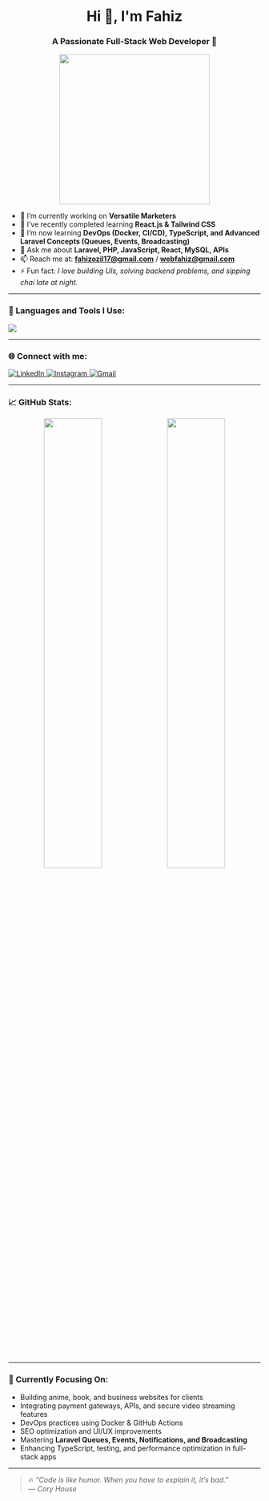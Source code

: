 <h1 align="center">Hi 👋, I'm Fahiz</h1>
<h3 align="center">A Passionate Full-Stack Web Developer 🚀</h3>

<p align="center">
  <img src="https://media.giphy.com/media/qgQUggAC3Pfv687qPC/giphy.gif" width="300" />
</p>

- 🔭 I’m currently working on **Versatile Marketers**
- 🌱 I’ve recently completed learning **React.js & Tailwind CSS**
- 📘 I’m now learning **DevOps (Docker, CI/CD), TypeScript, and Advanced Laravel Concepts (Queues, Events, Broadcasting)**
- 💬 Ask me about **Laravel, PHP, JavaScript, React, MySQL, APIs**
- 📫 Reach me at: **fahizozil17@gmail.com** / **webfahiz@gmail.com**
- ⚡ Fun fact: *I love building UIs, solving backend problems, and sipping chai late at night.*

---

### 🧰 Languages and Tools I Use:

<p align="left">
  <img src="https://skillicons.dev/icons?i=html,css,scss,tailwind,bootstrap,js,ts,react,next,vue,nuxt,jquery,php,laravel,wordpress,nodejs,express,mysql,mongodb,sqlite,graphql,redis,figma,xd,vscode,git,github,netlify,vercel,cpanel,docker,nginx,linux,bash" />
</p>

---

### 🌐 Connect with me:

<p align="left">
  <a href="https://www.linkedin.com/in/fahiz-saleem-b94411264/" target="_blank">
    <img src="https://img.shields.io/badge/LinkedIn-blue?logo=linkedin&style=for-the-badge" alt="LinkedIn">
  </a>
  <a href="https://www.instagram.com/fahiz.ozil/" target="_blank">
    <img src="https://img.shields.io/badge/Instagram-E4405F?logo=instagram&logoColor=white&style=for-the-badge" alt="Instagram">
  </a>
  <a href="mailto:webfahiz@gmail.com">
    <img src="https://img.shields.io/badge/Gmail-D14836?logo=gmail&logoColor=white&style=for-the-badge" alt="Gmail">
  </a>
</p>

---

### 📈 GitHub Stats:

<p align="center">
  <img src="https://github-readme-stats.vercel.app/api?username=fahizdev&show_icons=true&theme=radical" width="48%" />
  <img src="https://github-readme-streak-stats.herokuapp.com?user=fahizdev&theme=radical" width="48%" />
</p>

---

### 🎯 Currently Focusing On:
- Building anime, book, and business websites for clients
- Integrating payment gateways, APIs, and secure video streaming features
- DevOps practices using Docker & GitHub Actions
- SEO optimization and UI/UX improvements
- Mastering **Laravel Queues, Events, Notifications, and Broadcasting**
- Enhancing TypeScript, testing, and performance optimization in full-stack apps

---

> 🔥 *“Code is like humor. When you have to explain it, it’s bad.”*  
> — *Cory House*
